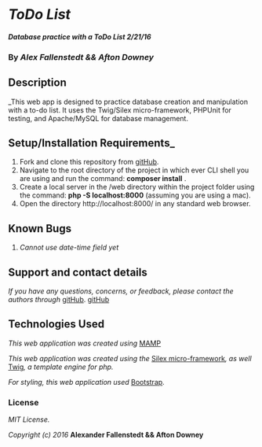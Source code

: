 # _ToDo List_

#### _Database practice with a ToDo List_ _2/21/16_

### By _**Alex Fallenstedt && Afton Downey**_

## Description

_This web app is designed to practice database creation and manipulation with a to-do list. It uses the Twig/Silex micro-framework, PHPUnit for testing, and Apache/MySQL for database management.

## Setup/Installation Requirements_

1. Fork and clone this repository from [gitHub](https://github.com/Fallenstedt/PHP-ToDo).
2. Navigate to the root directory of the project in which ever CLI shell you are using and run the command: __composer install__ .
3. Create a local server in the /web directory within the project folder using the command: __php -S localhost:8000__ (assuming you are using a mac).
4. Open the directory http://localhost:8000/ in any standard web browser.

## Known Bugs

1. _Cannot use date-time field yet_

## Support and contact details

_If you have any questions, concerns, or feedback, please contact the authors through_ [gitHub](https://github.com/Fallenstedt/php-code-review-2).
[gitHub](https://github.com/aftondowney/php_todo)

## Technologies Used

_This web application was created using_ [MAMP](https://www.mamp.info/en/)

_This web application was created using the_  [Silex micro-framework](http://silex.sensiolabs.org/)_, as well_ [Twig](http://twig.sensiolabs.org/)_, a template engine for php._

_For styling, this web application used_ [Bootstrap](http://getbootstrap.com/).

### License

_MIT License._

_Copyright (c) 2016_ **Alexander Fallenstedt && Afton Downey**
